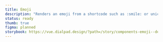 ```yaml
---
title: Emoji
description: "Renders an emoji from a shortcode such as :smile: or unicode character such as 😄."
status: ready
thumb: true
figma: planned
storybook: https://vue.dialpad.design/?path=/story/components-emoji--default
---
```


<code-well-header>
  <dt-emoji code=":smile:" />
</code-well-header>
